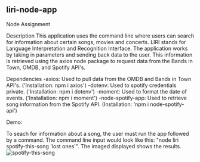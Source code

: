 ## liri-node-app

Node Assignment 

Description
This application uses the command line where users can search for information about certain songs, movies and concerts. LIRI stands for Language Interpretation and Recognition Interface. The application works by taking in parameters and sending back data to the user. This information is retrieved using the axios node package to request data from the Bands in Town, OMDB, and Spotify API's.

Dependencies
    -axios: Used to pull data from the OMDB and Bands in Town API's. ('Installation: npm i axios')
    -dotenv: Used to spotify credentials private. ('Installation: npm i dotenv')
    -moment: Used to format the date of events. ('Installation: npm i moment')
    -node-spotify-app: Used to retrieve song information from the Spotify API. (Installation: 'npm i node-spotify-api')

Demo:

To seach for information about a song, the user must run the app followed by a command. The command line input would look like this: "node liri spotify-this-song 'lost ones'". The imaged displayed shows the results.
![spotify-this-song](https://user-images.githubusercontent.com/37188809/58589391-c7e10f00-822f-11e9-864d-21aeb12498c0.png)


